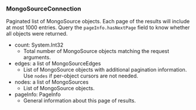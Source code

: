 ### MongoSourceConnection
Paginated list of MongoSource objects. Each page of the results will include at most 1000 entries. Query the `pageInfo.hasNextPage` field to know whether all objects were returned.

- count: System.Int32
  - Total number of MongoSource objects matching the request arguments.
- edges: a list of MongoSourceEdges
  - List of MongoSource objects with additional pagination information. Use `nodes` if per-object cursors are not needed.
- nodes: a list of MongoSources
  - List of MongoSource objects.
- pageInfo: PageInfo
  - General information about this page of results.
